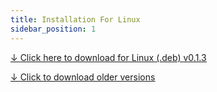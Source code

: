 ```yaml
---
title: Installation For Linux
sidebar_position: 1
---
```


[↓ <u>Click here to download for Linux (.deb) v0.1.3 </u>](https://github.com/ayonshafiul/peyara-mouse-server/releases/download/v0.1.3/peyara-server_0.1.3_amd64.deb)

[↓ <u>Click to download older versions </u>](https://github.com/ayonshafiul/peyara-mouse-server/releases)
